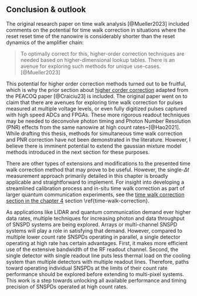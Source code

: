 ## Conclusion & outlook

The original research paper on time walk analysis [@Mueller2023] included comments on the potential for time walk correction in situations where the reset reset time of the nanowire is considerably shorter than the reset dynamics of the amplifier chain: 

> To optimally correct for this, higher-order correction techniques are needed based on higher-dimensional lookup tables. There is an avenue for exploring such methods for unique use-cases. [@Mueller2023]

This potential for higher order correction methods turned out to be fruitful, which is why the prior section about [higher corder correction](section_05_peacoq_2nd_order.md#second-order-calibration) adapted from the PEACOQ paper [@Craiciu23] is included. The original paper went on to claim that there are avenues for exploring time walk correction for pulses measured at multiple voltage levels, or even fully digitized pulses captured with high speed ADCs and FPGAs. These more rigorous readout techniques may be needed to deconvolve photon timing and Photon Number Resolution (PNR) effects from the same nanowire at high count rates~[@Hao2021]. While drafting this thesis, methods for simultaneous time walk correction and PNR correction have not been demonstrated in the literature. However, I believe there is imminent potential to extend the gaussian mixture model methods introduced in the next section for these purposes. 

There are other types of extensions and modifications to the presented time walk correction method that may prove to be useful.  However, the single-$\Delta t$ measurement approach primarily detailed in this chapter is broadly applicable and straightforward to implement. For insight into developing a streamlined calibration process and in-situ time walk correction as part of larger quantum communication experiments, see the <span class="html">[time walk correction section in the chapter 4](../chapter_05/section_07_experiment_details.md#time-walk-correction)</span> <span class="latex"> section \ref{time-walk-correction}</span>. 

As applications like LIDAR and quantum communication demand ever higher data rates, multiple techniques for increasing photon and data throughput of SNSPD systems are being explored. Arrays or multi-channel SNSPD systems will play a role in satisfying that demand. However, compared to multiple lower count rate SNSPDs operating in parallel, a single detector operating at high rate has certain advantages. First, it makes more efficient use of the extensive bandwidth of the RF readout channel. Second, the single detector with single readout line puts less thermal load on the cooling system than multiple detectors with multiple readout lines. Therefore, paths toward operating individual SNSPDs at the limits of their count rate performance should be explored before extending to multi-pixel systems. This work is a step towards unlocking all available performance and timing precision of SNSPDs operated at high count rates.